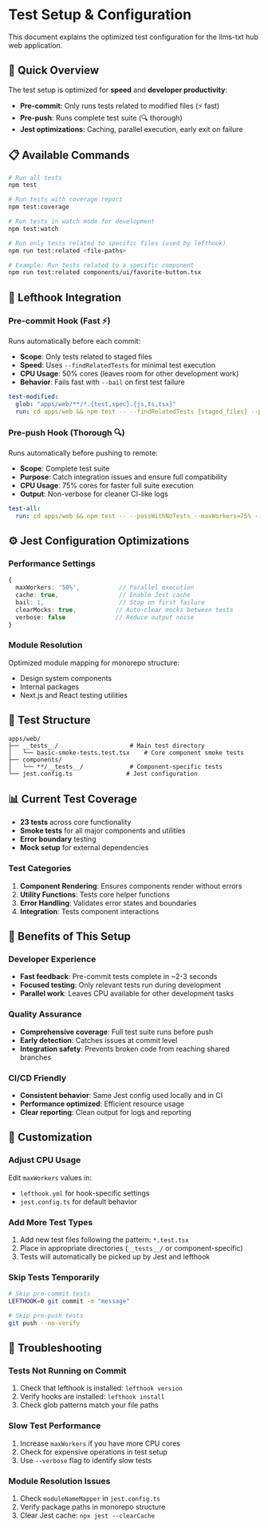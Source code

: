 # Test Setup & Configuration

This document explains the optimized test configuration for the llms-txt hub web application.

## 🚀 Quick Overview

The test setup is optimized for **speed** and **developer productivity**:

- **Pre-commit**: Only runs tests related to modified files (⚡ fast)
- **Pre-push**: Runs complete test suite (🔍 thorough)
- **Jest optimizations**: Caching, parallel execution, early exit on failure

## 📋 Available Commands

```bash
# Run all tests
npm test

# Run tests with coverage report
npm test:coverage  

# Run tests in watch mode for development
npm test:watch

# Run only tests related to specific files (used by lefthook)
npm run test:related <file-paths>

# Example: Run tests related to a specific component
npm run test:related components/ui/favorite-button.tsx
```

## 🔄 Lefthook Integration

### Pre-commit Hook (Fast ⚡)
Runs automatically before each commit:
- **Scope**: Only tests related to staged files
- **Speed**: Uses `--findRelatedTests` for minimal test execution
- **CPU Usage**: 50% cores (leaves room for other development work)
- **Behavior**: Fails fast with `--bail` on first test failure

```yaml
test-modified:
  glob: "apps/web/**/*.{test,spec}.{js,ts,tsx}"
  run: cd apps/web && npm test -- --findRelatedTests {staged_files} --passWithNoTests --bail --maxWorkers=50%
```

### Pre-push Hook (Thorough 🔍)
Runs automatically before pushing to remote:
- **Scope**: Complete test suite
- **Purpose**: Catch integration issues and ensure full compatibility
- **CPU Usage**: 75% cores for faster full suite execution
- **Output**: Non-verbose for cleaner CI-like logs

```yaml
test-all:
  run: cd apps/web && npm test -- --passWithNoTests --maxWorkers=75% --verbose=false
```

## ⚙️ Jest Configuration Optimizations

### Performance Settings
```typescript
{
  maxWorkers: '50%',           // Parallel execution
  cache: true,                 // Enable Jest cache
  bail: 1,                     // Stop on first failure
  clearMocks: true,           // Auto-clear mocks between tests
  verbose: false              // Reduce output noise
}
```

### Module Resolution
Optimized module mapping for monorepo structure:
- Design system components
- Internal packages
- Next.js and React testing utilities

## 🧪 Test Structure

```
apps/web/
├── __tests__/                    # Main test directory
│   └── basic-smoke-tests.test.tsx    # Core component smoke tests
├── components/
│   └── **/__tests__/             # Component-specific tests
└── jest.config.ts               # Jest configuration
```

## 📊 Current Test Coverage

- **23 tests** across core functionality
- **Smoke tests** for all major components and utilities
- **Error boundary** testing
- **Mock setup** for external dependencies

### Test Categories
1. **Component Rendering**: Ensures components render without errors
2. **Utility Functions**: Tests core helper functions
3. **Error Handling**: Validates error states and boundaries
4. **Integration**: Tests component interactions

## 🎯 Benefits of This Setup

### Developer Experience
- **Fast feedback**: Pre-commit tests complete in ~2-3 seconds
- **Focused testing**: Only relevant tests run during development
- **Parallel work**: Leaves CPU available for other development tasks

### Quality Assurance  
- **Comprehensive coverage**: Full test suite runs before push
- **Early detection**: Catches issues at commit level
- **Integration safety**: Prevents broken code from reaching shared branches

### CI/CD Friendly
- **Consistent behavior**: Same Jest config used locally and in CI
- **Performance optimized**: Efficient resource usage
- **Clear reporting**: Clean output for logs and reporting

## 🔧 Customization

### Adjust CPU Usage
Edit `maxWorkers` values in:
- `lefthook.yml` for hook-specific settings
- `jest.config.ts` for default behavior

### Add More Test Types
1. Add new test files following the pattern: `*.test.tsx`
2. Place in appropriate directories (`__tests__/` or component-specific)
3. Tests will automatically be picked up by Jest and lefthook

### Skip Tests Temporarily
```bash
# Skip pre-commit tests
LEFTHOOK=0 git commit -m "message"

# Skip pre-push tests  
git push --no-verify
```

## 🐛 Troubleshooting

### Tests Not Running on Commit
1. Check that lefthook is installed: `lefthook version`
2. Verify hooks are installed: `lefthook install` 
3. Check glob patterns match your file paths

### Slow Test Performance
1. Increase `maxWorkers` if you have more CPU cores
2. Check for expensive operations in test setup
3. Use `--verbose` flag to identify slow tests

### Module Resolution Issues
1. Check `moduleNameMapper` in `jest.config.ts`
2. Verify package paths in monorepo structure
3. Clear Jest cache: `npx jest --clearCache`